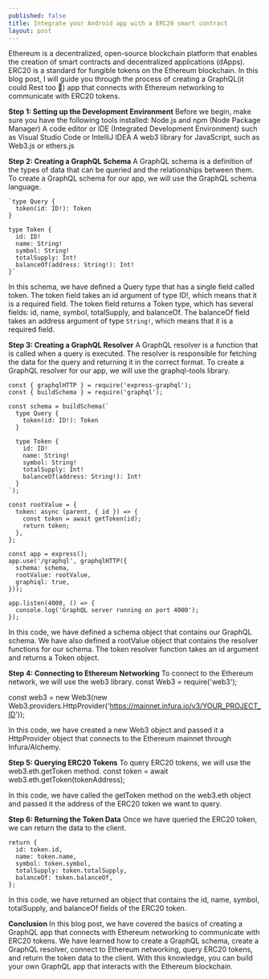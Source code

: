 ```yaml
---
published: false
title: Integrate your Android app with a ERC20 smart contract
layout: post
---
```


Ethereum is a decentralized, open-source blockchain platform that enables the creation of smart contracts and decentralized applications (dApps). ERC20 is a standard for fungible tokens on the Ethereum blockchain. In this blog post, I will guide you through the process of creating a GraphQL(it could Rest too 🤷) app that connects with Ethereum networking to communicate with ERC20 tokens.

**Step 1: Setting up the Development Environment**
Before we begin, make sure you have the following tools installed:
Node.js and npm (Node Package Manager)
A code editor or IDE (Integrated Development Environment) such as Visual Studio Code or IntelliJ IDEA
A web3 library for JavaScript, such as Web3.js or ethers.js

**Step 2: Creating a GraphQL Schema**
A GraphQL schema is a definition of the types of data that can be queried and the relationships between them. To create a GraphQL schema for our app, we will use the GraphQL schema language.

```
`type Query {
  token(id: ID!): Token
}

type Token {
  id: ID!
  name: String!
  symbol: String!
  totalSupply: Int!
  balanceOf(address: String!): Int!
}`
```

In this schema, we have defined a Query type that has a single field called token. The token field takes an id argument of type ID!, which means that it is a required field. The token field returns a Token type, which has several fields: id, name, symbol, totalSupply, and balanceOf. The balanceOf field takes an address argument of type `String!`, which means that it is a required field.

**Step 3: Creating a GraphQL Resolver**
A GraphQL resolver is a function that is called when a query is executed. The resolver is responsible for fetching the data for the query and returning it in the correct format. To create a GraphQL resolver for our app, we will use the graphql-tools library.

```
const { graphqlHTTP } = require('express-graphql');
const { buildSchema } = require('graphql');

const schema = buildSchema(`
  type Query {
    token(id: ID!): Token
  }

  type Token {
    id: ID!
    name: String!
    symbol: String!
    totalSupply: Int!
    balanceOf(address: String!): Int!
  }
`);

const rootValue = {
  token: async (parent, { id }) => {
    const token = await getToken(id);
    return token;
  },
};

const app = express();
app.use('/graphql', graphqlHTTP({
  schema: schema,
  rootValue: rootValue,
  graphiql: true,
}));

app.listen(4000, () => {
  console.log('GraphQL server running on port 4000');
});
```
In this code, we have defined a schema object that contains our GraphQL schema. We have also defined a rootValue object that contains the resolver functions for our schema. The token resolver function takes an id argument and returns a Token object.

**Step 4: Connecting to Ethereum Networking**
To connect to the Ethereum network, we will use the web3 library.
const Web3 = require('web3');

const web3 = new Web3(new Web3.providers.HttpProvider('https://mainnet.infura.io/v3/YOUR_PROJECT_ID'));

In this code, we have created a new Web3 object and passed it a HttpProvider object that connects to the Ethereum mainnet through Infura/Alchemy.

**Step 5: Querying ERC20 Tokens**
To query ERC20 tokens, we will use the web3.eth.getToken method.
const token = await web3.eth.getToken(tokenAddress);

In this code, we have called the getToken method on the web3.eth object and passed it the address of the ERC20 token we want to query.

**Step 6: Returning the Token Data**
Once we have queried the ERC20 token, we can return the data to the client.
```
return {
  id: token.id,
  name: token.name,
  symbol: token.symbol,
  totalSupply: token.totalSupply,
  balanceOf: token.balanceOf,
};
```
In this code, we have returned an object that contains the id, name, symbol, totalSupply, and balanceOf fields of the ERC20 token.

**Conclusion**
In this blog post, we have covered the basics of creating a GraphQL app that connects with Ethereum networking to communicate with ERC20 tokens. We have learned how to create a GraphQL schema, create a GraphQL resolver, connect to Ethereum networking, query ERC20 tokens, and return the token data to the client. With this knowledge, you can build your own GraphQL app that interacts with the Ethereum blockchain.
